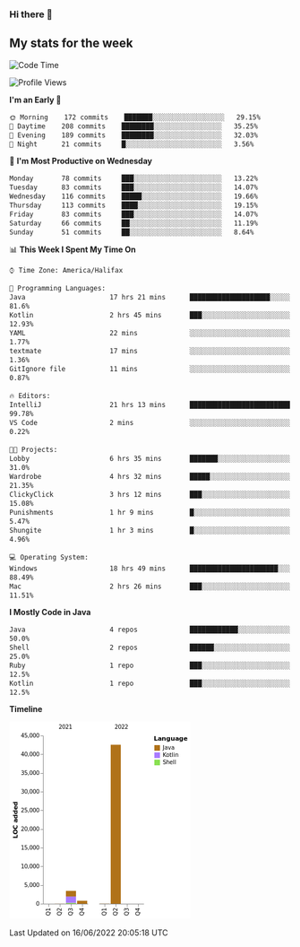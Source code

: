 ### Hi there 👋

## My stats for the week
<!--START_SECTION:waka-->
![Code Time](http://img.shields.io/badge/Code%20Time-280%20hrs%203%20mins-blue)

![Profile Views](http://img.shields.io/badge/Profile%20Views-0-blue)

**I'm an Early 🐤** 

```text
🌞 Morning    172 commits    ███████░░░░░░░░░░░░░░░░░░   29.15% 
🌆 Daytime    208 commits    ████████░░░░░░░░░░░░░░░░░   35.25% 
🌃 Evening    189 commits    ████████░░░░░░░░░░░░░░░░░   32.03% 
🌙 Night      21 commits     █░░░░░░░░░░░░░░░░░░░░░░░░   3.56%

```
📅 **I'm Most Productive on Wednesday** 

```text
Monday       78 commits     ███░░░░░░░░░░░░░░░░░░░░░░   13.22% 
Tuesday      83 commits     ███░░░░░░░░░░░░░░░░░░░░░░   14.07% 
Wednesday    116 commits    █████░░░░░░░░░░░░░░░░░░░░   19.66% 
Thursday     113 commits    ████░░░░░░░░░░░░░░░░░░░░░   19.15% 
Friday       83 commits     ███░░░░░░░░░░░░░░░░░░░░░░   14.07% 
Saturday     66 commits     ██░░░░░░░░░░░░░░░░░░░░░░░   11.19% 
Sunday       51 commits     ██░░░░░░░░░░░░░░░░░░░░░░░   8.64%

```


📊 **This Week I Spent My Time On** 

```text
⌚︎ Time Zone: America/Halifax

💬 Programming Languages: 
Java                     17 hrs 21 mins      ████████████████████░░░░░   81.6% 
Kotlin                   2 hrs 45 mins       ███░░░░░░░░░░░░░░░░░░░░░░   12.93% 
YAML                     22 mins             ░░░░░░░░░░░░░░░░░░░░░░░░░   1.77% 
textmate                 17 mins             ░░░░░░░░░░░░░░░░░░░░░░░░░   1.36% 
GitIgnore file           11 mins             ░░░░░░░░░░░░░░░░░░░░░░░░░   0.87%

🔥 Editors: 
IntelliJ                 21 hrs 13 mins      █████████████████████████   99.78% 
VS Code                  2 mins              ░░░░░░░░░░░░░░░░░░░░░░░░░   0.22%

🐱‍💻 Projects: 
Lobby                    6 hrs 35 mins       ███████░░░░░░░░░░░░░░░░░░   31.0% 
Wardrobe                 4 hrs 32 mins       █████░░░░░░░░░░░░░░░░░░░░   21.35% 
ClickyClick              3 hrs 12 mins       ███░░░░░░░░░░░░░░░░░░░░░░   15.08% 
Punishments              1 hr 9 mins         █░░░░░░░░░░░░░░░░░░░░░░░░   5.47% 
Shungite                 1 hr 3 mins         █░░░░░░░░░░░░░░░░░░░░░░░░   4.96%

💻 Operating System: 
Windows                  18 hrs 49 mins      ██████████████████████░░░   88.49% 
Mac                      2 hrs 26 mins       ███░░░░░░░░░░░░░░░░░░░░░░   11.51%

```

**I Mostly Code in Java** 

```text
Java                     4 repos             ████████████░░░░░░░░░░░░░   50.0% 
Shell                    2 repos             ██████░░░░░░░░░░░░░░░░░░░   25.0% 
Ruby                     1 repo              ███░░░░░░░░░░░░░░░░░░░░░░   12.5% 
Kotlin                   1 repo              ███░░░░░░░░░░░░░░░░░░░░░░   12.5%

```


**Timeline**

![Chart not found](https://raw.githubusercontent.com/lyndseyy/lyndseyy/main/charts/bar_graph.png) 


 Last Updated on 16/06/2022 20:05:18 UTC
<!--END_SECTION:waka-->